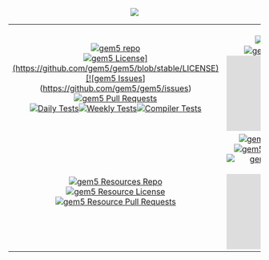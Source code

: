 
<p align="center">
<img src="https://www.gem5.org/assets/img/gem5logo/Color/noBackground/horizontal/gem5ColorLong.gif">
</p>

| | |
:---:|:---:
[![gem5 repo](https://github-readme-stats.vercel.app/api/pin/?username=gem5&repo=gem5)](https://github.com/gem5/gem5)<br>[![gem5 License](https://img.shields.io/github/license/gem5/gem5?)](https://github.com/gem5/gem5/blob/stable/LICENSE)[![gem5 Issues](https://img.shields.io/github/issues/gem5/gem5)](https://github.com/gem5/gem5/issues)[![gem5 Pull Requests](https://img.shields.io/github/issues-pr/gem5/gem5)](https://github.com/gem5/gem5/pulls)<br>[![Daily Tests](https://github.com/gem5/gem5/actions/workflows/daily-tests.yaml/badge.svg)](https://github.com/gem5/gem5/actions/workflows/daily-tests.yaml)[![Weekly Tests](https://github.com/gem5/gem5/actions/workflows/weekly-tests.yaml/badge.svg)](https://github.com/gem5/gem5/actions/workflows/weekly-tests.yaml)[![Compiler Tests](https://github.com/gem5/gem5/actions/workflows/compiler-tests.yaml/badge.svg)](https://github.com/gem5/gem5/actions/workflows/compiler-tests.yaml)|[![gem5 Website repo](https://github-readme-stats.vercel.app/api/pin/?username=gem5&repo=website)](https://github.com/gem5/website)<br>[![gem5 Website License](https://img.shields.io/github/license/gem5/website)](https://github.com/gem5/website/blob/stable/LICENSE)[![gem5 Website Pull Requests](https://img.shields.io/github/issues-pr/gem5/website)](https://github.com/gem5/website/pulls)<br>[![gem5 Website Status](https://img.shields.io/website-up-down-green-red/https/www.gem5.org?label=Website)](https://www.gem5.org)
[![gem5 Resources Repo](https://github-readme-stats.vercel.app/api/pin/?username=gem5&repo=gem5-resources)](https://github.com/gem5/gem5-resources)<br>[![gem5 Resource License](https://img.shields.io/github/license/gem5/gem5-resources)](https://github.com/gem5/gem5-resources/blob/stable/LICENSE)[![gem5 Resource Pull Requests](https://img.shields.io/github/issues-pr/gem5/gem5-resources)](https://github.com/gem5/gem5-resources/pulls)|[![gem5 Resources Website Repo](https://github-readme-stats.vercel.app/api/pin/?username=gem5&repo=gem5-resources-website)](https://github.com/gem5/gem5-resources-website)<br>[![gem5 Resources Website License](https://img.shields.io/github/license/gem5/gem5-resources-website)](https://github.com/gem5/gem5-resources-website/blob/stable/LICENSE)[![gem5 Resources Website Pull Requests](https://img.shields.io/github/issues-pr/gem5/gem5-resources-website)](https://github.com/gem5/gem5-resources-website/pulls)<br>[![gem5 Resources Website Status](https://img.shields.io/website-up-down-green-red/https/resources.gem5.org?label=Website%20status)](https://resoruces.gem5.org)

